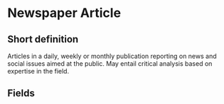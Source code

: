 # Newspaper Article
## Short definition
Articles in a daily, weekly or monthly publication reporting on news and social issues aimed at the public. May entail critical analysis based on expertise in the field.
## Fields
